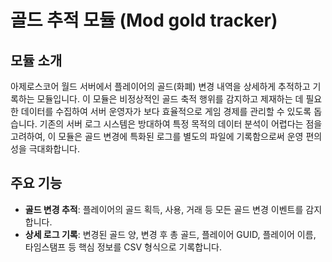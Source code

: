 # 골드 추적 모듈 (Mod gold tracker)

## 모듈 소개
 아제로스코어 월드 서버에서 플레이어의 골드(화폐) 변경 내역을 상세하게 추적하고 기록하는 모듈입니다. 이 모듈은 비정상적인 골드 축적 행위를 감지하고 제재하는 데 필요한 데이터를 수집하여 서버 운영자가 보다 효율적으로 게임 경제를 관리할 수 있도록 돕습니다.
기존의 서버 로그 시스템은 방대하여 특정 목적의 데이터 분석이 어렵다는 점을 고려하여, 이 모듈은 골드 변경에 특화된 로그를 별도의 파일에 기록함으로써 운영 편의성을 극대화합니다.

## 주요 기능
*   **골드 변경 추적**: 플레이어의 골드 획득, 사용, 거래 등 모든 골드 변경 이벤트를 감지합니다.
*   **상세 로그 기록**: 변경된 골드 양, 변경 후 총 골드, 플레이어 GUID, 플레이어 이름, 타임스탬프 등 핵심 정보를 CSV 형식으로 기록합니다.
